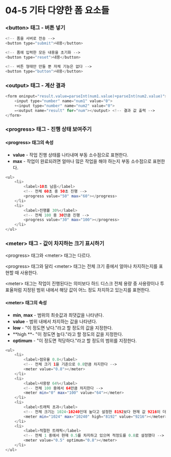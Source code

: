 # 04-5 기타 다양한 폼 요소들

### &lt;button&gt; 태그 - 버튼 넣기

```php
<!-- 폼을 서버로 전송 -->
<button type="submit">내용</button>

<!-- 폼에 입력한 모든 내용을 초기화 -->
<button type="reset">내용</button>

<!-- 버튼 형태만 만들 뿐 자체 기능은 없다 -->
<button type="button">내용</button>
```

### &lt;output&gt; 태그 - 계산 결과

```php
<form oninput="result.value=parseInt(num1.value)+parseInt(num2.value)">
    <input type="number" name="num1" value="0">
    +<input type="number" name="num2" value="0">
    =<output name="result" for="num"></output> <!-- 결과 값 출력 -->
</form>
```

### &lt;progress&gt; 태그 - 진행 상태 보여주기

#### &lt;progress&gt; 태그의 속성

* **value** - 작업 진행 상태를 나타내며 부동 소수점으로 표현한다.
* **max** - 작업이 완료되려면 얼마나 많은 작업을 해야 하는지 부동 소수점으로 표현한다.

```php
<ul>
    <li>
        <label>10초 남음</label>
        <!-- 전체 60초 중 50초 진행 -->
        <progress value="50" max="60"></progress>
    </li>
    <li>
        <label>진행률 30%</label>
        <!-- 전체 100 중 30만큼 진행 -->
        <progress value="30" max="100"></progress>
    </li>
</ul>
```

### &lt;meter&gt; 태그 - 값이 차지하는 크기 표시하기

&lt;progress&gt; 태그와 &lt;meter&gt; 태그는 다르다.

&lt;progress&gt; 태그와 달리 &lt;meter&gt; 태그는 전체 크기 중에서 얼마나 차지하는지를 표현할 때 사용한다.

&lt;meter&gt; 태그는 작업이 진행된다는 의미보다 하드 디스크 전체 용량 중 사용량이나 투표율처럼 지정된 범위 내에서 해당 값이 어느 정도 차지하고 있는지를 표현한다.

#### &lt;meter&gt; 태그의 속성

* **min**, **max** - 범위의 최솟값과 최댓값을 나타낸다.
* **value** - 범위 내에서 차지하는 값을 나타낸다.
* **low** - "이 정도면 낮다."라고 할 정도의 값을 지정한다.
* **high **- "이 정도면 높다."라고 할 정도의 값을 지정한다.
* **optimum** - "이 정도면 적당하다."라고 할 정도의 범위를 지정한다.

```php
<ul>
    <li>
        <label>점유율 0.8</label>
        <!-- 전체 크기 1을 기준으로 0.8만큼 차지한다 -->
        <meter value="0.8"></meter>
    </li>
    <li>
        <label>사용량 64%</label>
        <!-- 전체 100 중에서 64만큼 차지한다 -->
        <meter min="0" max="100" value="64"></meter>
    </li>
    <li>
        <label>트래픽 초과</label>
        <!-- 전체 크기는 1024~10240인데 높다고 설정한 8192보다 현재 값 9216이 더 크다 -->
        <meter min="1024" max="10240" high="8192" value="9216"></meter>
    </li>
    <li>
        <label>적절한 트래픽</label>
        <!-- 전체 1 중에서 현재 0.5를 차지하고 있으며 적정도를 0.8로 설정했다 -->
        <meter value="0.5" optimum="0.8"></meter>
    </li>
</ul>
```




